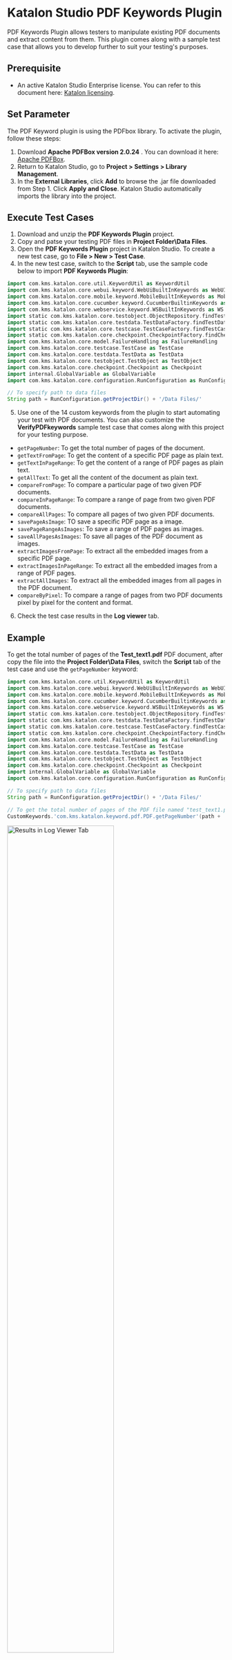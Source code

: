 # Katalon Studio PDF Keywords Plugin

PDF Keywords Plugin allows testers to manipulate existing PDF documents and extract content from them. This plugin comes along with a sample test case that allows you to develop further to suit your testing's purposes.

## Prerequisite

- An active Katalon Studio Enterprise license. You can refer to this document here: [Katalon licensing](https://docs.katalon.com/katalon-studio/docs/license.html).
## Set Parameter

The PDF Keyword plugin is using the PDFbox library. To activate the plugin, follow these steps:

1. Download **Apache PDFBox version 2.0.24** . You can download it here: [Apache PDFBox](https://www.apache.org/dyn/closer.lua/pdfbox/2.0.24/pdfbox-app-2.0.24.jar).
2. Return to Katalon Studio, go to **Project > Settings > Library Management**. 
3. In the **External Libraries**, click **Add** to browse the .jar file downloaded from Step 1. Click **Apply and Close**. Katalon Studio automatically imports the library into the project.

## Execute Test Cases

1. Download and unzip the **PDF Keywords Plugin** project. 
2. Copy and patse your testing PDF files in **Project Folder\Data Files**.
3. Open the **PDF Keywords Plugin** project in Katalon Studio. To create a new test case, go to **File > New > Test Case**.
4. In the new test case, switch to the **Script** tab, use the sample code below to import **PDF Keywords Plugin**:

``` groovy
import com.kms.katalon.core.util.KeywordUtil as KeywordUtil
import com.kms.katalon.core.webui.keyword.WebUiBuiltInKeywords as WebUI
import com.kms.katalon.core.mobile.keyword.MobileBuiltInKeywords as Mobile
import com.kms.katalon.core.cucumber.keyword.CucumberBuiltinKeywords as CucumberKW
import com.kms.katalon.core.webservice.keyword.WSBuiltInKeywords as WS
import static com.kms.katalon.core.testobject.ObjectRepository.findTestObject
import static com.kms.katalon.core.testdata.TestDataFactory.findTestData
import static com.kms.katalon.core.testcase.TestCaseFactory.findTestCase
import static com.kms.katalon.core.checkpoint.CheckpointFactory.findCheckpoint
import com.kms.katalon.core.model.FailureHandling as FailureHandling
import com.kms.katalon.core.testcase.TestCase as TestCase
import com.kms.katalon.core.testdata.TestData as TestData
import com.kms.katalon.core.testobject.TestObject as TestObject
import com.kms.katalon.core.checkpoint.Checkpoint as Checkpoint
import internal.GlobalVariable as GlobalVariable
import com.kms.katalon.core.configuration.RunConfiguration as RunConfiguration

// To specify path to data files
String path = RunConfiguration.getProjectDir() + '/Data Files/'

```

5. Use one of the 14 custom keywords from the plugin to start automating your test with PDF documents. You can also customize the **VerifyPDFkeywords** sample test case that comes along with this project for your testing purpose.

- `getPageNumber`: To get the total number of pages of the document.
- `getTextFromPage`: To get the content of a specific PDF page as plain text.
- `getTextInPageRange`: To get the content of a range of PDF pages as plain text.
- `getAllText`: To get all the content of the document as plain text.
- `compareFromPage`: To compare a particular page of two given PDF documents.
- `compareInPageRange`: To compare a range of page from two given PDF documents.
- `compareAllPages`: To compare all pages of two given PDF documents.
- `savePageAsImage`: TO save a specific PDF page as a image.
- `savePageRangeAsImages`: To save a range of PDF pages as images.
- `saveAllPagesAsImages`: To save all pages of the PDF document as images.
- `extractImagesFromPage`: To extract all the embedded images from a specific PDF page.
- `extractImagesInPageRange`: To extract all the embedded images from a range of PDF pages.
- `extractAllImages`: To extract all the embedded images from all pages in the PDF document.
- `compareByPixel`: To compare a range of pages from two PDF documents pixel by pixel for the content and format.

6. Check the test case results in the **Log viewer** tab.
## Example

To get the total number of pages of the **Test_text1.pdf** PDF document, after copy the file into the **Project Folder\Data Files**, switch the **Script** tab of the test case and use the `getPageNumber` keyword:

``` groovy
import com.kms.katalon.core.util.KeywordUtil as KeywordUtil
import com.kms.katalon.core.webui.keyword.WebUiBuiltInKeywords as WebUI
import com.kms.katalon.core.mobile.keyword.MobileBuiltInKeywords as Mobile
import com.kms.katalon.core.cucumber.keyword.CucumberBuiltinKeywords as CucumberKW
import com.kms.katalon.core.webservice.keyword.WSBuiltInKeywords as WS
import static com.kms.katalon.core.testobject.ObjectRepository.findTestObject
import static com.kms.katalon.core.testdata.TestDataFactory.findTestData
import static com.kms.katalon.core.testcase.TestCaseFactory.findTestCase
import static com.kms.katalon.core.checkpoint.CheckpointFactory.findCheckpoint
import com.kms.katalon.core.model.FailureHandling as FailureHandling
import com.kms.katalon.core.testcase.TestCase as TestCase
import com.kms.katalon.core.testdata.TestData as TestData
import com.kms.katalon.core.testobject.TestObject as TestObject
import com.kms.katalon.core.checkpoint.Checkpoint as Checkpoint
import internal.GlobalVariable as GlobalVariable
import com.kms.katalon.core.configuration.RunConfiguration as RunConfiguration

// To specify path to data files
String path = RunConfiguration.getProjectDir() + '/Data Files/'

// To get the total number of pages of the PDF file named "test_text1.pdf".
CustomKeywords.'com.kms.katalon.keyword.pdf.PDF.getPageNumber'(path + 'test_text1.pdf')

```
<img src="https://github.com/katalon-studio/docs-images/raw/master/katalon-studio/docs/pdf-keywords-plugin/KS-README-Results-in-Log-viewer-tab.png" alt="Results in Log Viewer Tab" width=70%>

## License

Copyright (c) Katalon LLC. All rights reserved.

Licensed under the LICENSE AGREEMENT FOR KATALON AUTOMATION FRAMEWORK.
